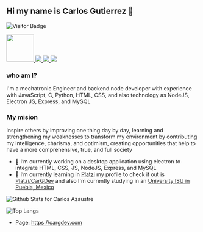 ## Hi my name is Carlos Gutierrez 👋

![Visitor Badge](https://visitor-badge.laobi.icu/badge?page_id=cargdev.cargdev)

<a href="https://platzi.com/p/CarGDev/">
    <img width="72" src="https://upload.wikimedia.org/wikipedia/commons/3/32/Platzi.jpg" />
</a>
<a href="https://twitter.com/CarGDev">
    <img src="https://img.shields.io/badge/Twitter-1DA1F2?style=for-the-badge&logo=twitter&logoColor=white" />
</a>
<a href="https://www.facebook.com/Cargdevv/">
    <img src="https://img.shields.io/badge/Facebook-1877F2?style=for-the-badge&logo=facebook&logoColor=white" />
</a>
<a href="https://www.linkedin.com/in/cargdev/">
    <img src="https://img.shields.io/badge/LinkedIn-0077B5?style=for-the-badge&logo=linkedin&logoColor=white" />
</a>

### who am I?
I'm a mechatronic Engineer and backend node developer with experience with JavaScript, C, Python, HTML, CSS, and also technology as NodeJS, Electron JS, Express, and MySQL

### My mision
Inspire others by improving one thing day by day, learning and strengthening my weaknesses to transform my environment by contributing my intelligence, charisma, and optimism, creating opportunities that help to have a more comprehensive, true, and full society

- 🔭 I’m currently working on a desktop application using electron to integrate HTML, CSS, JS, NodeJS, Express, and MySQL
- 🌱 I’m currently learning in [Platzi](https://platzi.com/) my profile to check it out is [Platzi/CarGDev](https://platzi.com/@CarGDev/) and also I'm currently studying in an [University ISU in Puebla, Mexico](https://isu.edu.mx/?gclid=CjwKCAjw0_T4BRBlEiwAwoEiAXg8Qkh4u1ZqG8htGkVgmUTRp9fF9ARtEOZStLdJaIv4jGdJKI6HBxoCNcwQAvD_BwE)

![Github Stats for Carlos Azaustre](https://github-readme-stats.vercel.app/api?username=CarGDev&count_private=true&show_icons=true&hide_border=true&title_color=B6e443&icon_color=46c7e7&bg_color=0B0B2A&text_color=C2C1CE)

![Top Langs](https://github-readme-stats.vercel.app/api/top-langs/?username=CarGDev&layout=compact)

* Page: https://cargdev.com

<!--
**CarGDev/CarGDev** is a ✨ _special_ ✨ repository because its `README.md` (this file) appears on your GitHub profile.

Here are some ideas to get you started:

- 🔭 I’m currently working on ...
- 🌱 I’m currently learning ...
- 👯 I’m looking to collaborate on ...
- 🤔 I’m looking for help with ...
- 💬 Ask me about ...
- 📫 How to reach me: ...
- 😄 Pronouns: ...
- ⚡ Fun fact: ...
-->



